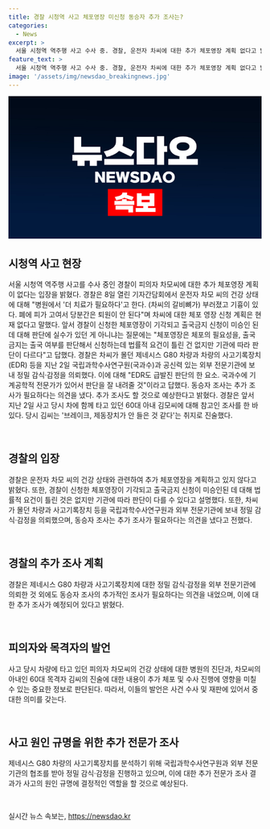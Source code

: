 ```yaml
---
title: 경찰 시청역 사고 체포영장 미신청 동승자 추가 조사는?
categories:
  - News
excerpt: >
  서울 시청역 역주행 사고 수사 중. 경찰, 운전자 차씨에 대한 추가 체포영장 계획 없다고 밝혔으며, 차씨의 건강 상태는 병원 치료가 필요한 상태로, 체포영장 신청은 현재 없다고 전했다. 국립과학수사연구원과 외부 전문기관에 차량 및 사고기록장치를 감식·감정 의뢰하고, 추가 조사 및 동승자 조사가 필요하다는 입장을 밝혔다. 8일의 미국 출국금지 결정과 관련하여 법률적 요건이 틀린 것은 없지만 기관별 판단 차이가 있다고 설명했다.
feature_text: >
  서울 시청역 역주행 사고 수사 중. 경찰, 운전자 차씨에 대한 추가 체포영장 계획 없다고 밝혔으며, 차씨의 건강 상태는 병원 치료가 필요한 상태로, 체포영장 신청은 현재 없다고 전했다. 국립과학수사연구원과 외부 전문기관에 차량 및 사고기록장치를 감식·감정 의뢰하고, 추가 조사 및 동승자 조사가 필요하다는 입장을 밝혔다. 8일의 미국 출국금지 결정과 관련하여 법률적 요건이 틀린 것은 없지만 기관별 판단 차이가 있다고 설명했다.
image: '/assets/img/newsdao_breakingnews.jpg'
---
```


<p><img src="/assets/img/newsdao_breakingnews.jpg" alt="ontimetimes 속보" /></p>

<h2 data-ke-size="size26">시청역 사고 현장</h2>

<p data-ke-size="size16">서울 시청역 역주행 사고를 수사 중인 경찰이 피의자 차모씨에 대한 추가 체포영장 계획이 없다는 입장을 밝혔다. 경찰은 8일 열린 기자간담회에서 운전자 차모 씨의 건강 상태에 대해 "병원에서 '더 치료가 필요하다'고 한다. (차씨의 갈비뼈가) 부러졌고 기흉이 있다. 폐에 피가 고여서 당분간은 퇴원이 안 된다"며 차씨에 대한 체포 영장 신청 계획은 현재 없다고 말했다. 앞서 경찰이 신청한 체포영장이 기각되고 출국금지 신청이 미승인 된 데 대해 판단에 실수가 있던 게 아니냐는 질문에는 "체포영장은 체포의 필요성을, 출국금지는 출국 여부를 판단해서 신청하는데 법률적 요건이 틀린 건 없지만 기관에 따라 판단이 다르다"고 답했다. 경찰은 차씨가 몰던 제네시스 G80 차량과 차량의 사고기록장치(EDR) 등을 지난 2일 국립과학수사연구원(국과수)과 공신력 있는 외부 전문기관에 보내 정밀 감식·감정을 의뢰했다. 이에 대해 "EDR도 급발진 판단의 한 요소. 국과수에 기계공학적 전문가가 있어서 판단을 잘 내려줄 것"이라고 답했다. 동승자 조사는 추가 조사가 필요하다는 의견을 냈다. 추가 조사도 할 것으로 예상한다고 밝혔다. 경찰은 앞서 지난 2일 사고 당시 차에 함께 타고 있던 60대 아내 김모씨에 대해 참고인 조사를 한 바 있다. 당시 김씨는 '브레이크, 제동장치가 안 들은 것 같다'는 취지로 진술했다.</p>

<p data-ke-size="size16">&nbsp;</p>

<h2 data-ke-size="size26">경찰의 입장</h2>

<p data-ke-size="size16">경찰은 운전자 차모 씨의 건강 상태와 관련하여 추가 체포영장을 계획하고 있지 않다고 밝혔다. 또한, 경찰이 신청한 체포영장이 기각되고 출국금지 신청이 미승인된 데 대해 법률적 요건이 틀린 것은 없지만 기관에 따라 판단이 다를 수 있다고 설명했다. 또한, 차씨가 몰던 차량과 사고기록장치 등을 국립과학수사연구원과 외부 전문기관에 보내 정밀 감식·감정을 의뢰했으며, 동승자 조사는 추가 조사가 필요하다는 의견을 냈다고 전했다.</p>

<p data-ke-size="size16">&nbsp;</p>

<h2 data-ke-size="size26">경찰의 추가 조사 계획</h2>

<p data-ke-size="size16">경찰은 제네시스 G80 차량과 사고기록장치에 대한 정밀 감식·감정을 외부 전문기관에 의뢰한 것 외에도 동승자 조사의 추가적인 조사가 필요하다는 의견을 내었으며, 이에 대한 추가 조사가 예정되어 있다고 밝혔다.</p>

<p data-ke-size="size16">&nbsp;</p>

<h2 data-ke-size="size26">피의자와 목격자의 발언</h2>

<p data-ke-size="size16">사고 당시 차량에 타고 있던 피의자 차모씨의 건강 상태에 대한 병원의 진단과, 차모씨의 아내인 60대 목격자 김씨의 진술에 대한 내용이 추가 체포 및 수사 진행에 영향을 미칠 수 있는 중요한 정보로 판단된다. 따라서, 이들의 발언은 사건 수사 및 재판에 있어서 중대한 의미를 갖는다.</p>

<p data-ke-size="size16">&nbsp;</p>

<h2 data-ke-size="size26">사고 원인 규명을 위한 추가 전문가 조사</h2>

<p data-ke-size="size16">제네시스 G80 차량의 사고기록장치를 분석하기 위해 국립과학수사연구원과 외부 전문기관의 협조를 받아 정밀 감식·감정을 진행하고 있으며, 이에 대한 추가 전문가 조사 결과가 사고의 원인 규명에 결정적인 역할을 할 것으로 예상된다.</p>

<p data-ke-size="size16">&nbsp;</p>
실시간 뉴스 속보는, <a href="https://newsdao.kr" rel="dofollow">https://newsdao.kr</a>


